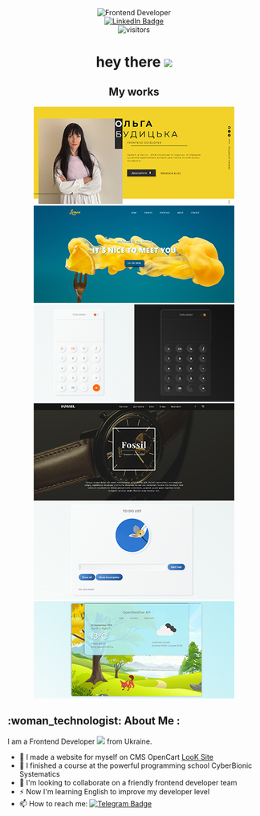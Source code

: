 <div class="header" align="center">
    <img src="https://media.giphy.com/media/11xBk5MoWjrYoE/giphy.gif" alt="Frontend Developer" width="200">
</div>
<div id="badges" align="center">
  <a href="https://www.linkedin.com/in/olga-budickaja-a11871246/">
    <img src="https://img.shields.io/badge/LinkedIn-blue?style=for-the-badge&logo=linkedin&logoColor=white" alt="LinkedIn Badge"/>
  </a> <br>
  <img src="https://komarev.com/ghpvc/?username=olga-budickaja&style=flat-square&color=blue" alt="visitors"/>
  <h1>
  hey there
  <img src="https://media.giphy.com/media/hvRJCLFzcasrR4ia7z/giphy.gif" width="30px"/>
</h1>
</div>


<h2 align="center">My works</h2>
<div align="center">
<a href="https://olga-budickaja.github.io/resume/">
  <img src="https://raw.githubusercontent.com/olga-budickaja/posters/master/poster-4.jpg" width="400" height="194"/>
</a> 
<a href="https://olga-budickaja.github.io/photo-studio/">
  <img src="https://raw.githubusercontent.com/olga-budickaja/posters/master/poster-2.jpg" width="400" height="194"/>
</a>
<br>
</div>
<div align="center">
<a href="https://olga-budickaja.github.io/calculator/">
  <img src="https://raw.githubusercontent.com/olga-budickaja/posters/master/poster-1.jpg" width="400" height="194"/>
</a>
<a href="https://olga-budickaja.github.io/fossil/dist/">
  <img src="https://raw.githubusercontent.com/olga-budickaja/posters/master/poster-6.jpg" width="400" height="194"/>
  </a>
<br>
</div>

<div align="center">
<a href="https://olga-budickaja.github.io/todolist/">
  <img src="https://raw.githubusercontent.com/olga-budickaja/posters/master/poster-3.jpg" width="400" height="194"/>
</a> 
  <a href="https://olga-budickaja.github.io/weather/">
  <img src="https://raw.githubusercontent.com/olga-budickaja/posters/master/poster-5.jpg" width="400" height="194"/>
</a> 
<br>
</div>

<h2>:woman_technologist: About Me :</h2>
I am a Frontend Developer  <span><img src="https://media.giphy.com/media/WUlplcMpOCEmTGBtBW/giphy.gif" width="30"></span>  from Ukraine.

- 🔭 I made a website for myself on CMS OpenCart <a href="https://iamtoko.com.ua/" target="_blank" rel="noopener noreferrer">LooK Site</a>
- 🌱 I finished a course at the powerful programming school CyberBionic Systematics
- 👯 I'm looking to collaborate on a friendly frontend developer team
- ⚡ Now I'm learning English to improve my developer level
- 📫 How to reach me:  <span><a href="tg://resolve?domain=@olga27056">
    <img src="https://img.shields.io/badge/Telegram-blue?style=for-the-badge&logo=telegram&logoColor=white" alt="Telegram Badge"/>
  </a></span>

